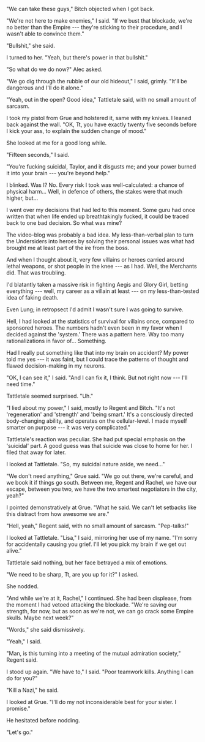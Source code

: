 "We can take these guys," Bitch objected when I got back.

"We're not here to make enemies," I said. "If we bust that blockade, we're no better
than the Empire --- they're sticking to their procedure, and I wasn't able to convince them."

"Bullshit," she said.

I turned to her. "Yeah, but there's power in that bullshit."

"So what do we do now?" Alec asked.

"We go dig through the rubble of our old hideout," I said, grimly. "It'll be dangerous
and I'll do it alone."

"Yeah, out in the open? Good idea," Tattletale said, with no small amount of sarcasm.

I took my pistol from Grue and holstered it, same with my knives. I leaned back against
the wall. "OK, Tt, you have exactly twenty five seconds before I kick your ass, to explain
the sudden change of mood."

She looked at me for a good long while.

"Fifteen seconds," I said.

"You're fucking suicidal, Taylor, and it disgusts me; and your power
burned it into your brain --- you're beyond help."

I blinked. Was I? No. Every risk I took was well-calculated: a chance of physical
harm... Well, in defence of others, the stakes were that much higher, but...

I went over my decisions that had led to this moment. Some guru had once written
that when life ended up breathtakingly fucked, it could be traced back to one bad decision.
So what was mine?

The video-blog was probably a bad idea. My less-than-verbal plan to turn the Undersiders
into heroes by solving their personal issues was what had brought me at least part of the
ire from the boss.

And when I thought about it, very few villains or heroes carried around lethal weapons,
or shot people in the knee --- as I had. Well, the Merchants did. That was troubling.

I'd blatantly taken a massive risk in fighting Aegis and Glory Girl, betting everything
--- well, my career as a villain at least --- on my less-than-tested idea of faking death.

Even Lung; in retropsect I'd admit I wasn't sure I was going to survive.

Hell, I had looked at the statistics of survival for villains once, compared to sponsored heroes.
The numbers hadn't even been in my favor when I decided against the 'system.' There was
a pattern here. Way too many rationalizations in favor of... Something.

Had I really put something like that into my brain on accident? My power told me yes --- it
was faint, but I could trace the patterns of thought and flawed decision-making in my neurons.

"OK, I can see it," I said. "And I can fix it, I think. But not right now --- I'll need time."

Tattletale seemed surprised. "Uh."

"I lied about my power," I said, mostly to Regent and Bitch. "It's not 'regeneration' and 'strength'
and 'being smart.' It's a consciously directed body-changing ability, and operates on
the cellular-level. I made myself smarter on purpose --- it was very complicated."

Tattletale's reaction was peculiar. She had put special emphasis on the 'suicidal' part.
A good guess was that suicide was close to home for her. I filed that away for later.

I looked at Tattletale. "So, my suicidal nature aside, we need..."

"We don't need anything," Grue said. "We go out there, we're careful, and we book it if things go
south. Between me, Regent and Rachel, we have our escape, between you two, we have the two smartest
negotiators in the city, yeah?"

I pointed demonstratively at Grue. "What he said. We can't let setbacks like this distract from how awesome
we are."

"Hell, yeah," Regent said, with no small amount of sarcasm. "Pep-talks!"

I looked at Tattletale. "Lisa," I said, mirroring her use of my name. "I'm sorry for accidentally 
causing you grief. I'll let you pick my brain if we get out alive."

Tattletale said nothing, but her face betrayed a mix of emotions. 

"We need to be sharp, Tt, are you up for it?" I asked. 

She nodded. 

"And while we're at it, Rachel," I continued. She had been displease, from the moment I had 
vetoed attacking the blockade. "We're saving our strength, for now, but as soon as we're not, 
we can go crack some Empire skulls. Maybe next week?"

"Words," she said dismissively.

"Yeah," I said.

"Man, is this turning into a meeting of the mutual admiration society," Regent said. 

I stood up again. "We have to," I said. "Poor teamwork kills. Anything I can do for you?"

"Kill a Nazi," he said.

I looked at Grue. "I'll do my not inconsiderable best for your sister. I
promise."

He hesitated before nodding.

"Let's go."
